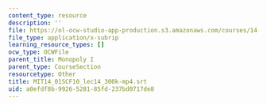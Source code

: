 ```yaml
---
content_type: resource
description: ''
file: https://ol-ocw-studio-app-production.s3.amazonaws.com/courses/14-01sc-principles-of-microeconomics-fall-2011/a0efdf8b9926528185fd237bd0717de8_MIT14_01SCF10_lec14_300k-mp4.vtt
file_type: application/x-subrip
learning_resource_types: []
ocw_type: OCWFile
parent_title: Monopoly I
parent_type: CourseSection
resourcetype: Other
title: MIT14_01SCF10_lec14_300k-mp4.srt
uid: a0efdf8b-9926-5281-85fd-237bd0717de8
---
```

